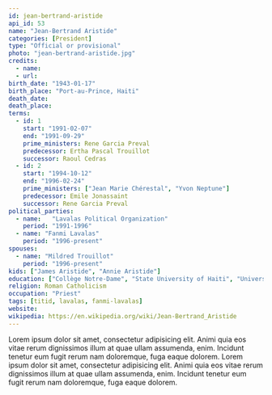 ```yaml
---
id: jean-bertrand-aristide
api_id: 53
name: "Jean-Bertrand Aristide"
categories: [President]
type: "Official or provisional"
photo: "jean-bertrand-aristide.jpg"
credits:
  - name:
  - url:
birth_date: "1943-01-17"
birth_place: "Port-au-Prince, Haiti"
death_date:
death_place:
terms:
  - id: 1
    start: "1991-02-07"
    end: "1991-09-29"
    prime_ministers: Rene Garcia Preval
    predecessor: Ertha Pascal Trouillot
    successor: Raoul Cedras
  - id: 2
    start: "1994-10-12"
    end: "1996-02-24"
    prime_ministers: ["Jean Marie Chérestal", "Yvon Neptune"]
    predecessor: Emile Jonassaint
    successor: Rene Garcia Preval
political_parties:
  - name: 	"Lavalas Political Organization"
    period: "1991-1996"
  - name: "Fanmi Lavalas"
    period: "1996-present"
spouses:
  - name: "Mildred Trouillot"
    period: "1996-present"
kids: ["James Aristide", "Annie Aristide"]
education: ["Collège Notre-Dame", "State University of Haiti", "University of South Africa"]
religion: Roman Catholicism
occupation: "Priest"
tags: [titid, lavalas, fanmi-lavalas]
website:
wikipedia: https://en.wikipedia.org/wiki/Jean-Bertrand_Aristide
---
```

Lorem ipsum dolor sit amet, consectetur adipisicing elit. Animi quia eos vitae rerum dignissimos illum at quae ullam assumenda, enim. Incidunt tenetur eum fugit rerum nam doloremque, fuga eaque dolorem. Lorem ipsum dolor sit amet, consectetur adipisicing elit. Animi quia eos vitae rerum dignissimos illum at quae ullam assumenda, enim. Incidunt tenetur eum fugit rerum nam doloremque, fuga eaque dolorem.
